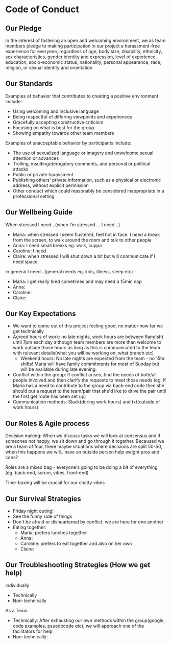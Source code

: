 # Code of Conduct

## Our Pledge
In the interest of fostering an open and welcoming environment, we as team members pledge to making participation in our project a harassment-free experience for everyone, regardless of age, body size, disability, ethnicity, sex characteristics, gender identity and expression, level of experience, education, socio-economic status, nationality, personal appearance, race, religion, or sexual identity and orientation.

## Our Standards
Examples of behavior that contributes to creating a positive environment include:

- Using welcoming and inclusive language
- Being respectful of differing viewpoints and experiences
- Gracefully accepting constructive criticism
- Focusing on what is best for the group
- Showing empathy towards other team members

Examples of unacceptable behavior by participants include:

- The use of sexualized language or imagery and unwelcome sexual attention or advances
- Trolling, insulting/derogatory comments, and personal or political attacks
- Public or private harassment
- Publishing others' private information, such as a physical or electronic address, without explicit permission
- Other conduct which could reasonably be considered inappropriate in a professional setting

## Our Wellbeing Guide
When stressed I need...(when I’m stressed ... I need...)
- Maria: when stressed I seem flustered, feel hot in face. I need a break from the screen, to walk around the room and talk to other people
- Anna: I need small breaks eg. walk, cuppa
- Caroline: I need
- Claire: when stressed I will shut down a bit but will communicate if I need space

In general I need...(general needs eg. kids, illness, sleep etc)
- Maria: I get really tired sometimes and may need a 15min nap
- Anna:
- Caroline:
- Claire:

## Our Key Expectations
- We want to come out of this project feeling good, no matter how far we get technically
- Agreed hours of work: no late nights, work hours are between 9am(ish) until 7pm each day although team members are more than welcome to work outside those hours as long as this is communicated to the team with relevant details(what you will be working on, what branch etc)
  - Weekend hours: No late nights are expected from the team - no 15hr shifts! Maria will have family commitments for most of Sunday but will be available during late evening.
- Conflict within the group: If conflict arises, find the needs of both/all people involved and then clarify the requests to meet those needs (eg. If Maria has a need to contribute to the group via back-end code then she should put a request to the team/pair that she'd like to drive the pair until the first get route has been set up)
- Communication methods: Slack(during work hours) and txt(outside of work hours)

## Our Roles & Agile process
Decision making: When we discuss tasks we will look at consensus and if someones not happy, we sit down and go through it together. Becaused we are a team of four, there maybe situations where decisions are split 50-50, when this happens we will...have an outside person help weight pros and cons?

Roles are a mixed bag - everyone's going to be doing a bit of everything (eg. back-end, scrum, vibes, front-end)

Time-boxing will be crucial for our chatty vibes

## Our Survival Strategies
- Friday night outing!
- See the funny side of things
- Don't be afraid or disheartened by conflict, we are here for one another
- Eating together:
  - Maria: prefers lunches together
  - Anna:
  - Caroline: prefers to eat together and also on her own
  - Claire:

## Our Troubleshooting Strategies (How we get help)
Individually
- Technically
- Non-technically

As a Team
- Technically: After exhausting our own methods within the group(google, code examples, psuedocode etc), we will approach one of the facilitators for help
- Non-technically: 

